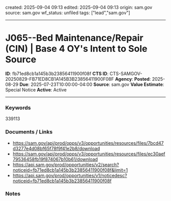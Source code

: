 created: 2025-09-04 09:13
edited: 2025-09-04 09:13
origin: sam.gov
source: sam.gov
wf_status: unfiled
tags: ["lead","sam.gov"]

---

# J065--Bed Maintenance/Repair (CIN) | Base 4 OY's  Intent to Sole Source

**ID**: fb71ed8cb1a145b3b23856411900f08f
**CTS ID**: CTS-SAMGOV-20250829-FB71ED8CB1A145B3B23856411900F08F
**Agency**: 
**Posted**: 2025-08-29
**Due**: 2025-07-23T10:00:00-04:00
**Source**: sam.gov
**Value Estimate**: Special Notice
**Active**: Active

---

### Keywords
339113

### Documents / Links
- <https://sam.gov/api/prod/opps/v3/opportunities/resources/files/7bcd47d3277e4d08bf65f78f9f41e2b8/download>
- <https://sam.gov/api/prod/opps/v3/opportunities/resources/files/ec30aef79536458fb19f874067b10b61/download>
- <https://api.sam.gov/prod/opportunities/v2/search?noticeid=fb71ed8cb1a145b3b23856411900f08f&limit=1>
- <https://api.sam.gov/prod/opportunities/v1/noticedesc?noticeid=fb71ed8cb1a145b3b23856411900f08f>

### Notes

